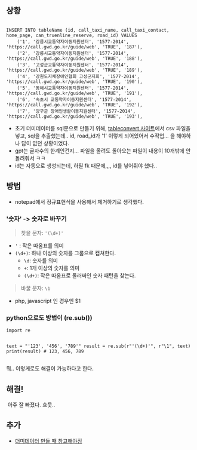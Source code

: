 <h2 id="상황">상황</h2>
<pre><code class="language-sql">
INSERT INTO tableName (id, call_taxi_name, call_taxi_contact, home_page, can_truenline_reserve, road_id) VALUES
    ('1', '강릉시교통약자이동지원센터', '1577-2014', 'https://call.gwd.go.kr/guide/web', 'TRUE', '187'),
    ('2', '강릉시교통약자이동지원센터', '1577-2014', 'https://call.gwd.go.kr/guide/web', 'TRUE', '188'),
    ('3', '고성군교통약자이동지원센터', '1577-2014', 'https://call.gwd.go.kr/guide/web', 'TRUE', '189'),
    ('4', '강원도지체장애인협회 고성군지회', '1577-2014', 'https://call.gwd.go.kr/guide/web', 'TRUE', '190'),
    ('5', '동해시교통약자이동지원센터', '1577-2014', 'https://call.gwd.go.kr/guide/web', 'TRUE', '191'),
    ('6', '속초시 교통약자이동지원센터', '1577-2014', 'https://call.gwd.go.kr/guide/web', 'TRUE', '192'),
    ('7', '양구군 장애인생활이동지원센터', '1577-2014', 'https://call.gwd.go.kr/guide/web', 'TRUE', '193'),</code></pre>
<ul>
<li>초기 더미데이터를 sql문으로 만들기 위해, <a href="https://tableconvert.com/ko/csv-to-sql">tableconvert 사이트</a>에서 csv 파일을 넣고, sql을 추출했는데.. id, road_id가 '1' 이렇게 되어있어서 수작업... 을 해야하나 답이 없던 상황이었다.</li>
<li>gpt는 글자수의 한계인건지... 파일을 올려도 돌아오는 파일이 내용이 10개밖에 안돌려줘서 ㅋㅋ </li>
<li>id는 자동으로 생성되는데, 하필 fk 때문에,,,, id를 넣어줘야 했다.. </li>
</ul>
<h2 id="방법">방법</h2>
<ul>
<li>notepad에서 정규표현식을 사용해서 제거하기로 생각했다. 
<img alt="" src="https://velog.velcdn.com/images/greendev/post/823a9b5d-5094-4c41-91b0-ef4dffde17f2/image.png" /></li>
</ul>
<h3 id="숫자---숫자로-바꾸기">'숫자' -&gt; 숫자로 바꾸기</h3>
<blockquote>
<p>찾을 문자: <code>'(\d+)'</code></p>
</blockquote>
<ul>
<li><code>'</code> : 작은 따옴표를 의미</li>
<li><code>(\d+)</code>: 하나 이상의 숫자를 그룹으로 캡쳐한다.<ul>
<li><code>\d</code>: 숫자를 의미</li>
<li><code>+</code>: 1개 이상의 숫자를 의미</li>
<li><code>(\d+)</code>: 작은 따옴표로 둘러싸인 숫자 패턴을 찾는다.</li>
</ul>
</li>
</ul>
<blockquote>
<p>바꿀 문자: <code>\1</code></p>
</blockquote>
<ul>
<li>php, javascript 인 경우엔 $1</li>
</ul>
<h3 id="python으로도-방법이-resub">python으로도 방법이 (re.sub())</h3>
<pre><code class="language-python">import re

text = &quot;'123', '456', '789'&quot;
result = re.sub(r&quot;'(\d+)'&quot;, r&quot;\1&quot;, text)
print(result)  # 123, 456, 789</code></pre>
<p>뭐.. 이렇게로도 해결이 가능하다고 한다.</p>
<h2 id="해결">해결!</h2>
<p><img alt="" src="https://velog.velcdn.com/images/greendev/post/ef50363f-5f52-4cce-b146-948dbb8205cb/image.png" />
아주 잘 빠졌다. 흐뭇.. </p>
<h2 id="추가">추가</h2>
<ul>
<li><a href="https://www.google.com/search?q=dml+%EC%83%9D%EC%84%B1+%EC%82%AC%EC%9D%B4%ED%8A%B8&amp;oq=dml+%EC%83%9D%EC%84%B1+%EC%82%AC%EC%9D%B4%ED%8A%B8+&amp;gs_lcrp=EgZjaHJvbWUyBggAEEUYOTIKCAEQABixAxiABDIHCAIQABiABDIHCAMQABiABDIHCAQQABiABDIHCAUQABiABDIHCAYQABiABDIHCAcQABiABDIHCAgQABiABDIHCAkQABiABNIBCDc5NjFqMGo3qAIAsAIA&amp;sourceid=chrome&amp;ie=UTF-8">더미데이터 만들 때 참고해야징</a></li>
</ul>